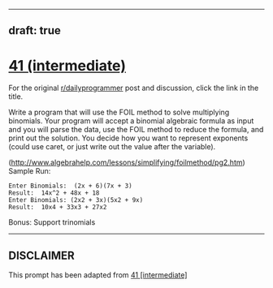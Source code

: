 ---
draft: true
----

# [41 (intermediate)](https://www.reddit.com/r/dailyprogrammer/comments/shpiq/4192012_challenge_41_intermediate/)

For the original [r/dailyprogrammer](https://www.reddit.com/r/dailyprogrammer/) post and discussion, click the link in the title.

Write a program that will use the FOIL method to solve multiplying binomials.  Your program will accept a binomial algebraic formula as input and you will parse the data, use the FOIL method to reduce the formula, and print out the solution.  You decide how you want to represent exponents (could use caret, or just write out the value after the variable).

(http://www.algebrahelp.com/lessons/simplifying/foilmethod/pg2.htm)
Sample Run:


```
Enter Binomials:  (2x + 6)(7x + 3)
Result:  14x^2 + 48x + 18
Enter Binomials: (2x2 + 3x)(5x2 + 9x)
Result:  10x4 + 33x3 + 27x2
```
Bonus:  Support trinomials


----
## **DISCLAIMER**
This prompt has been adapted from [41 [intermediate]](https://www.reddit.com/r/dailyprogrammer/comments/shpiq/4192012_challenge_41_intermediate/
)
